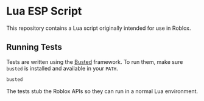 # Lua ESP Script

This repository contains a Lua script originally intended for use in Roblox.

## Running Tests

Tests are written using the [Busted](https://lunarmodules.github.io/busted/)
framework. To run them, make sure `busted` is installed and available in your
`PATH`.

```bash
busted
```

The tests stub the Roblox APIs so they can run in a normal Lua environment.
